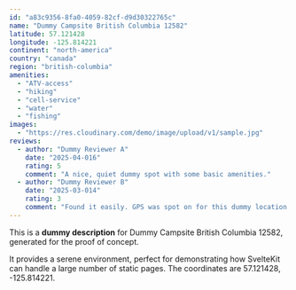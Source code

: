 ```yaml
---
id: "a83c9356-8fa0-4059-82cf-d9d30322765c"
name: "Dummy Campsite British Columbia 12582"
latitude: 57.121428
longitude: -125.814221
continent: "north-america"
country: "canada"
region: "british-columbia"
amenities:
  - "ATV-access"
  - "hiking"
  - "cell-service"
  - "water"
  - "fishing"
images:
  - "https://res.cloudinary.com/demo/image/upload/v1/sample.jpg"
reviews:
  - author: "Dummy Reviewer A"
    date: "2025-04-016"
    rating: 5
    comment: "A nice, quiet dummy spot with some basic amenities."
  - author: "Dummy Reviewer B"
    date: "2025-03-014"
    rating: 3
    comment: "Found it easily. GPS was spot on for this dummy location."
---
```


This is a **dummy description** for Dummy Campsite British Columbia 12582, generated for the proof of concept.

It provides a serene environment, perfect for demonstrating how SvelteKit can handle a large number of static pages. The coordinates are 57.121428, -125.814221.
